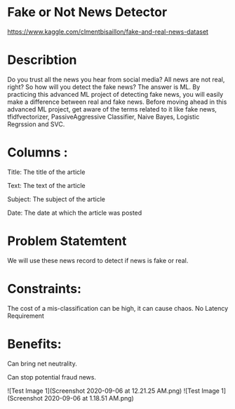 # Fake or Not News Detector

https://www.kaggle.com/clmentbisaillon/fake-and-real-news-dataset

# Describtion
Do you trust all the news you hear from social media? All news are not real, right? So how will you detect the fake news? The answer is ML. By practicing this advanced ML project of detecting fake news, you will easily make a difference between real and fake news. Before moving ahead in this advanced ML project, get aware of the terms related to it like fake news, tfidfvectorizer, PassiveAggressive Classifier, Naive Bayes, Logistic Regrssion and SVC.

# Columns :
Title: The title of the article 

Text: The text of the article 

Subject: The subject of the article 

Date: The date at which the article was posted

# Problem Statemtent
We will use these news record to detect if news is fake or real.

# Constraints:
The cost of a mis-classification can be high, it can cause chaos. No Latency Requirement

# Benefits:
Can bring net neutrality.


Can stop potential fraud news.


![Test Image 1](Screenshot 2020-09-06 at 12.21.25 AM.png)
![Test Image 1](Screenshot 2020-09-06 at 1.18.51 AM.png)



